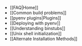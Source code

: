 * [[FAQ|Home]]
* [[Common build problems]]
* [[pyenv plugins|Plugins]]
* [[Deploying with pyenv]]
* [[Understanding binstubs]]
* [[Unix shell initialization]]
* [[Alternate Installation Methods]]
